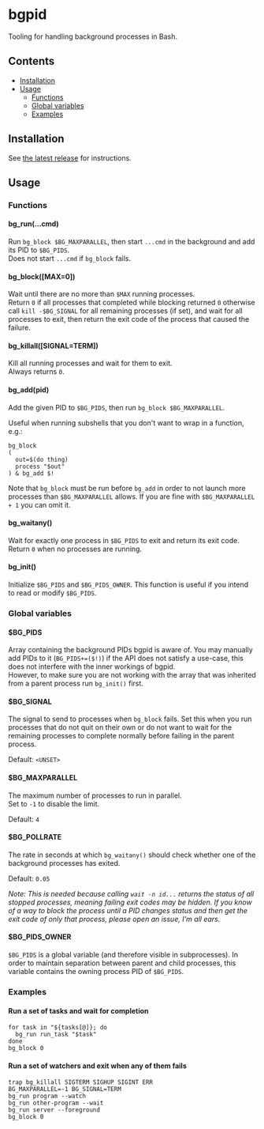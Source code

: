 # bgpid

Tooling for handling background processes in Bash.

## Contents

- [Installation](#installation)
- [Usage](#usage)
  - [Functions](#functions)
  - [Global variables](#global-variables)
  - [Examples](#examples)

## Installation

See [the latest release](https://github.com/orbit-online/bgpid/releases/latest) for instructions.

## Usage

### Functions

#### bg_run(...cmd)

Run `bg_block $BG_MAXPARALLEL`, then start `...cmd` in the background and add
its PID to `$BG_PIDS`.  
Does not start `...cmd` if `bg_block` fails.

#### bg_block([MAX=0])

Wait until there are no more than `$MAX` running processes.  
Return `0` if all processes that completed while blocking returned `0`
otherwise call `kill -$BG_SIGNAL` for all remaining processes (if set),
and wait for all processes to exit, then return the exit code of the process
that caused the failure.

#### bg_killall([SIGNAL=TERM])

Kill all running processes and wait for them to exit.  
Always returns `0`.

#### bg_add(pid)

Add the given PID to `$BG_PIDS`, then run `bg_block $BG_MAXPARALLEL`.

Useful when running subshells that you don't want to wrap in a function, e.g.:

```
bg_block
(
  out=$(do thing)
  process "$out"
) & bg_add $!
```

Note that `bg_block` must be run before `bg_add` in order to not launch more
processes than `$BG_MAXPARALLEL` allows. If you are fine with
`$BG_MAXPARALLEL + 1` you can omit it.

#### bg_waitany()

Wait for exactly one process in `$BG_PIDS` to exit and return its exit code.  
Return `0` when no processes are running.

#### bg_init()

Initialize `$BG_PIDS` and `$BG_PIDS_OWNER`. This function is useful if you
intend to read or modify `$BG_PIDS`.

### Global variables

#### $BG_PIDS

Array containing the background PIDs bgpid is aware of. You may manually add
PIDs to it (`BG_PIDS+=($!)`) if the API does not satisfy a use-case, this does
not interfere with the inner workings of bgpid.  
However, to make sure you are not working with the array that was inherited from
a parent process run `bg_init()` first.

#### $BG_SIGNAL

The signal to send to processes when `bg_block` fails. Set this when you run
processes that do not quit on their own or do not want to wait for the remaining
processes to complete normally before failing in the parent process.

Default: `<UNSET>`

#### $BG_MAXPARALLEL

The maximum number of processes to run in parallel.  
Set to `-1` to disable the limit.

Default: `4`

#### $BG_POLLRATE

The rate in seconds at which `bg_waitany()` should check whether one of the
background processes has exited.

Default: `0.05`

_Note: This is needed because calling `wait -n id...` returns the status of all
stopped processes, meaning failing exit codes may be hidden. If you know of a
way to block the process until a PID changes status and then get the exit code
of only that process, please open an issue, I'm all ears._

#### $BG_PIDS_OWNER

`$BG_PIDS` is a global variable (and therefore visible in subprocesses).
In order to maintain separation between parent and child processes,
this variable contains the owning process PID of `$BG_PIDS`.

### Examples

#### Run a set of tasks and wait for completion

```
for task in "${tasks[@]}; do
  bg_run run_task "$task"
done
bg_block 0
```

#### Run a set of watchers and exit when any of them fails

```
trap bg_killall SIGTERM SIGHUP SIGINT ERR
BG_MAXPARALLEL=-1 BG_SIGNAL=TERM
bg_run program --watch
bg_run other-program --wait
bg_run server --foreground
bg_block 0
```
